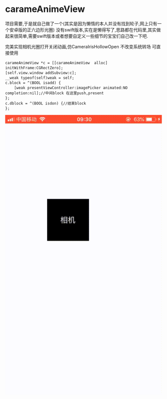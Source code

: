 # carameAnimeView
项目需要,于是就自己做了一个(其实是因为懒惰的本人并没有找到轮子,网上只有一个安卓版的正六边形光圈)
没有swift版本,实在是懒得写了,思路都在代码里,其实做起来很简单,需要swift版本或者想要自定义一些细节的宝宝们自己改一下吧.


完美实现相机光圈打开关闭动画,仿CameraIrisHollowOpen
不改变系统转场 可直接使用

    carameAnimeView *c = [[carameAnimeView  alloc] initWithFrame:CGRectZero];
    [self.view.window addSubview:c];
    __weak typeof(self)weak = self;
    c.block = ^(BOOL isadd) {
        [weak presentViewController:imagePicker animated:NO completion:nil];//中间block 在这里push,present
    };
    c.dblock = ^(BOOL isdon) {//结束block
    };
    
![image](https://raw.githubusercontent.com/SamaelAngel/carameAnimeView/master/C338F9E0-4B34-4E0F-A111-50B6837B8374.gif)

